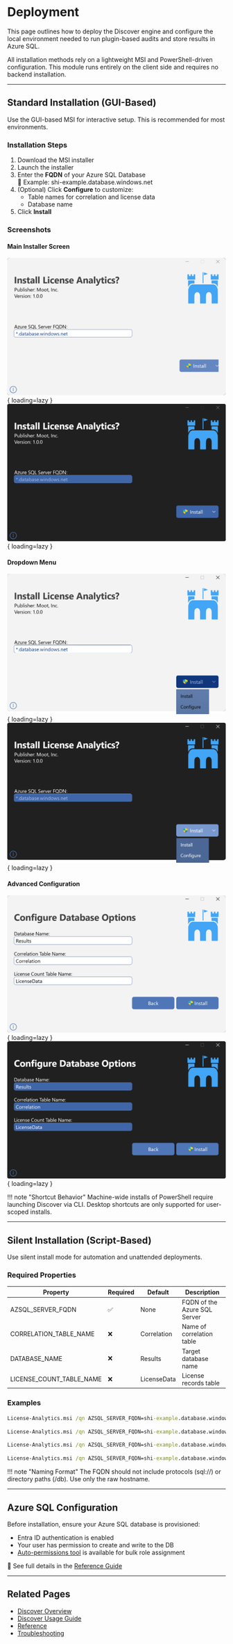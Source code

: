 # Deployment

This page outlines how to deploy the Discover engine and configure the local environment needed to run plugin-based audits and store results in Azure SQL.

All installation methods rely on a lightweight MSI and PowerShell-driven configuration. This module runs entirely on the client side and requires no backend installation.

---

## Standard Installation (GUI-Based)

Use the GUI-based MSI for interactive setup. This is recommended for most environments.

### Installation Steps

1. Download the MSI installer
2. Launch the installer
3. Enter the **FQDN** of your Azure SQL Database  
   📌 Example: shi-example.database.windows.net
4. (Optional) Click **Configure** to customize:
   - Table names for correlation and license data
   - Database name
5. Click **Install**

### Screenshots

#### Main Installer Screen

![Installer - Light](assets/images/screenshots/Installer-Light.png#only-light){ loading=lazy }
![Installer - Dark](assets/images/screenshots/Installer-Dark.png#only-dark){ loading=lazy }

#### Dropdown Menu

![Dropdown - Light](assets/images/screenshots/Dropdown-Light.png#only-light){ loading=lazy }
![Dropdown - Dark](assets/images/screenshots/Dropdown-Dark.png#only-dark){ loading=lazy }

#### Advanced Configuration

![Advanced Config - Light](assets/images/screenshots/AdvancedConfig-Light.png#only-light){ loading=lazy }
![Advanced Config - Dark](assets/images/screenshots/AdvancedConfig-Dark.png#only-dark){ loading=lazy }

!!! note "Shortcut Behavior"
    Machine-wide installs of PowerShell require launching Discover via CLI. Desktop shortcuts are only supported for user-scoped installs.

---

## Silent Installation (Script-Based)

Use silent install mode for automation and unattended deployments.

### Required Properties

| Property | Required | Default | Description |
|----------|----------|---------|-------------|
| AZSQL_SERVER_FQDN | ✅ | None | FQDN of the Azure SQL Server |
| CORRELATION_TABLE_NAME | ❌ | Correlation | Name of correlation table |
| DATABASE_NAME | ❌ | Results | Target database name |
| LICENSE_COUNT_TABLE_NAME | ❌ | LicenseData | License records table |

### Examples

```cmd
License-Analytics.msi /qn AZSQL_SERVER_FQDN=shi-example.database.windows.net
```

```cmd
License-Analytics.msi /qn AZSQL_SERVER_FQDN=shi-example.database.windows.net DATABASE_NAME=CustomerTracker
```

```cmd
License-Analytics.msi /qn AZSQL_SERVER_FQDN=shi-example.database.windows.net CORRELATION_TABLE_NAME=RunTracker
```

```cmd
License-Analytics.msi /qn AZSQL_SERVER_FQDN=shi-example.database.windows.net LICENSE_COUNT_TABLE_NAME=CustomerTracker
```

!!! note "Naming Format"
    The FQDN should not include protocols (sql://) or directory paths (/db). Use only the raw hostname.

---

## Azure SQL Configuration

Before installation, ensure your Azure SQL database is provisioned:

- Entra ID authentication is enabled
- Your user has permission to create and write to the DB
- [Auto-permissions tool](Reference.md#azure-sql-configuration) is available for bulk role assignment

📖 See full details in the [Reference Guide](Reference.md#azure-sql-configuration)

---

## Related Pages

- [Discover Overview](index.md)
- [Discover Usage Guide](Usage-Guide.md)
- [Reference](Reference.md)
- [Troubleshooting](Troubleshooting.md)